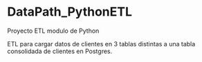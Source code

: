 # DataPath_PythonETL
Proyecto ETL modulo de Python

ETL para cargar datos de clientes en 3 tablas distintas a una tabla consolidada de clientes en Postgres.
